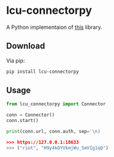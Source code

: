 # lcu-connectorpy
A Python implementaion of [this](https://github.com/Pupix/lcu-connector) library.

## Download

Via pip:

```sh
pip install lcu-connectorpy
```

## Usage
```py
from lcu_connectorpy import Connector

conn = Connector()
conn.start()

print(conn.url, conn.auth, sep='\n)

>>> https://127.0.0.1:18633
>>> ("riot", "H9y4kOYVkmjWu_5mVIg1qQ")
```
